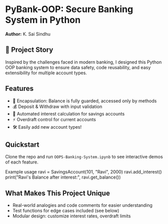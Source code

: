 # PyBank-OOP: Secure Banking System in Python

**Author:** K. Sai Sindhu

## 🚀 Project Story
Inspired by the challenges faced in modern banking, I designed this Python OOP banking system to ensure data safety, code reusability, and easy extensibility for multiple account types.

## Features
- 🔐 Encapsulation: Balance is fully guarded, accessed only by methods
- 💰 Deposit & Withdraw with input validation
- 🏦 Automated interest calculation for savings accounts
- ⚡ Overdraft control for current accounts
- 🛠 Easily add new account types!

## Quickstart
Clone the repo and run `OOPS-Banking-System.ipynb` to see interactive demos of each feature.

Example usage
ravi = SavingsAccount(101, "Ravi", 2000)
ravi.add_interest()
print("Ravi's Balance after interest:", ravi.get_balance())

## What Makes This Project Unique
- Real-world analogies and code comments for easier understanding
- Test functions for edge cases included (see below)
- Modular design: customize interest rates, overdraft limits


